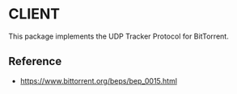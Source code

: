 # CLIENT

This package implements the UDP Tracker Protocol for BitTorrent.

## Reference

- <https://www.bittorrent.org/beps/bep_0015.html>
